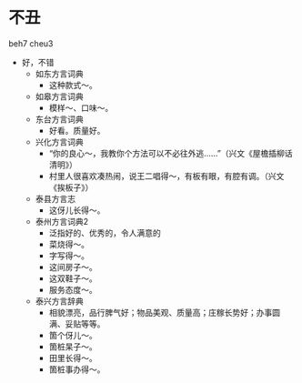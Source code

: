 # 不丑
beh7 cheu3
+ 好，不错
  * 如东方言词典
    - 这种款式～。
  * 如皋方言词典
    - 模样～、口味～。
  * 东台方言词典
    + 好看。质量好。
  * 兴化方言词典
    - “你的良心～，我教你个方法可以不必往外逃……”（兴文《屋檐插柳话清明》）
    - 村里人很喜欢凑热闹，说王二唱得～，有板有眼，有腔有调。（兴文《挨板子》）
  * 泰县方言志
    - 这伢儿长得～。
  * 泰州方言词典2
    + 泛指好的、优秀的，令人满意的
    - 菜烧得～。
    - 字写得～。
    - 这间房子～。
    - 这双鞋子～。
    - 服务态度～。
  * 泰兴方言辞典
    + 相貌漂亮，品行脾气好；物品美观、质量高；庄稼长势好；办事圆满、妥贴等等。
    - 箇个伢儿～。
    - 箇桩杲子～。
    - 田里长得～。
    - 箇桩事办得～。
